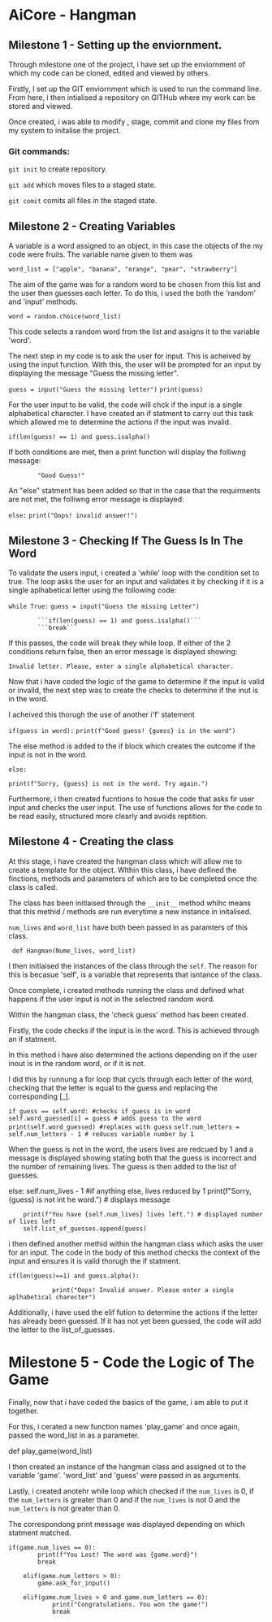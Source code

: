 # AiCore - Hangman

## Milestone 1 - Setting up the enviornment. 
Through milestone one of the project, i have set up the enviornment of which my code can be cloned, edited and viewed by others. 

Firstly, I set up the GIT enviornment which is used to run the command line. From here, i then intialised a repository on GITHub where my work can be stored and viewed.  

Once created, i was able to modify , stage, commit and clone my files from my system to initalise the project. 

### Git commands: 
```git init```       to create repository.

```git add```   which moves files to a staged state. 

```git comit```  comits all files in the staged state. 


## Milestone 2 - Creating Variables 

A variable is a word assigned to an object, in this case the objects of the my code were fruits. The variable name given to them was 

```word_list = ["apple", "banana", "orange", "pear", "strawberry"]```

The aim of the game was for a random word to be chosen from this list and the user then guesses each letter. To do this, i used the both the 'random' and 'input' methods. 

 ```word = random.choice(word_list)```
 
This code selects a random word from the list and assigns it to the variable 'word'. 

 The next step in my code is to ask the user for input. This is acheived by using the input function. With this, the user will be prompted for an input by displaying the message "Guess the missing letter". 

 ```guess = input("Guess the missing letter")```
```print(guess)```

For the user input to be valid, the code will chck if the input is a single alphabetical charecter. I have created an if statment to carry out this task which allowed me to determine the actions if the input was invalid. 

```if(len(guess) == 1) and guess.isalpha()```   

If both conditions are met, then a print function will display the folliwng message:

            "Good Guess!"

An "else" statment has been added so that in the case that the requirments are not met, the folliwng error message is displayed: 

```else:```
        ```print("Oops! invalid answer!")```


## Milestone 3 - Checking If The Guess Is In The Word

To validate the users input, i created a 'while' loop with the condition set to true. The loop asks the user for an input and validates it by checking if it is a single aplhabetical letter using the following code: 

```while True:```
    ```guess = input("Guess the missing Letter")```
    
            ```if(len(guess) == 1) and guess.isalpha()```
            ```break```

If this passes, the code will break they while loop. 
If either of the 2 conditions return false, then an error message is displayed showing: 

    Invalid letter. Please, enter a single alphabetical character.

Now that i have coded the logic of the game to determine if the input is valid or invalid, the next step was to create the checks to determine if the inut is in the word. 

I acheived this thorugh the use of another i'f' statement 

```if(guess in word):```
        ```print(f"Good guess! {guess} is in the word")```

The else method is added to the if block which creates the outcome if the input is not in the word. 

```else:```

```print(f"Sorry, {guess} is not in the word. Try again.")```

Furthermore, i then created fucntions to hosue the code that asks fir user input and checks the user input. The use of functions allows for the code to be read easily, structured more clearly and avoids reptition. 

## Milestone 4 - Creating the class 

At this stage, i have created the hangman class which will allow me to create a template for the object. WIthin this class, i have defined the finctions, methods and parameters of which are to be completed once the class is called. 

The class has been initlaised through the ```__init__``` method whihc means that this methid  / methods are run everytime a new instance in initalised. 

```num_lives``` and ```word_list``` have both been passed in as paramters of this class. 

``` def Hangman(Nume_lives, word_list)```

I then initlaised the instances of the class through the ```self```. The reason for this is becasue 'self', is a variable that represents that isntance of the class. 

Once complete, i created methods running the class and defined what happens if the user input is not in the selectred random word. 

Within the hangman class, the 'check guess' method has been created. 

Firstly, the code checks if the input is in the word. This is achieved through an if statment. 

In this method i have also determined the actions depending on if the user inout is in the random word, or if it is not. 

I did this by runnung a for loop that cycls through each letter of the word, checking that the letter is equal to the guess and replacing the corresponding [_].  

```if guess == self.word: #checks if guess is in word ``` 
        ```self.word_guessed[i] = guess # adds guess to the word```
        ```print(self.word_guessed) #replaces with guess```
    ```self.num_letters = self.num_letters - 1 # reduces variable number by 1```

When the guess is not in the word, the users lives are redcued by 1 and a message is displayed showing stating both that the guess is incorrect and the number of remaining lives. The guess is then added to the list of guesses. 


else: 
    self.num_lives - 1 #if anything else, lives reduced by 1 
        print(f"Sorry, {guess} is not int he word.") # displays message 
                
        print(f"You have {self.num_lives} lives left.") # displayed number of lives left
        self.list_of_guesses.append(guess)


i then defined another methid within the hangman class which asks the user for an input. The code in the body of this method checks the context of the input and ensures it is valid thorugh the if statment. 

    if(len(guess)==1) and guess.alpha():
                
                print("Oops! Invalid answer. Please enter a single aplhabetical charecter")

Additionally, i have used the elif fution to determine the actions if the letter has already been guessed. If it has not yet been guessed, the code will add the letter to the list_of_guesses.

# Milestone 5 - Code the Logic of The Game

Finally, now that i have coded the basics of the game, i am able to put it together.

For this, i cerated a new function names 'play_game' and once again, passed the word_list in as a parameter.

def play_game(word_list)

I then created an instance of the hangman class and assigned ot to the variable 'game'. 'word_list' and 'guess' were passed in as arguments. 

Lastly, i created anotehr while loop which checked if the `num_lives` is 0, if the `num_letters` is greater than 0 and if the `num_lives` is not 0 and the `num_letters` is not greater than 0. 

The correspondong print message was displayed depending on which statment matched. 

    if(game.num_lives == 0):
            print(f"You Lost! The word was {game.word}")
            break

        elif(game.num_letters > 0):
            game.ask_for_input()

        elif(game.num_lives > 0 and game.num_letters == 0):
                print("Congratulations. You won the game!")
                break
    


